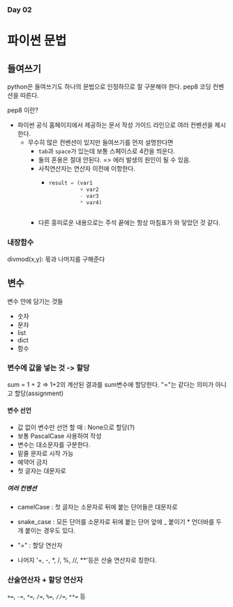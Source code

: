 ### Day 02

# 파이썬 문법

## 들여쓰기 
python은 들여쓰기도 하나의 문법으로 인정하므로 잘 구분해야 한다.
pep8 코딩 컨벤션을 따른다. 

pep8 이란?
 - 파이썬 공식 홈페이지에서 제공하는 문서 작성 가이드 라인으로 여러 컨벤션을 제시한다. 
    - 무수히 많은 컨벤션이 있지만 들여쓰기를 먼저 설명한다면
        - `tab`과 `space`가 있는데 보통 스페이스로 4칸을 띄운다. 
        - 둘의 혼용은 절대 안된다. => 에러 발생의 원인이 될 수 있음.
        - 사칙연산자는 연산자 이전에 이항한다. 
          - ```python
            result = (var1
                      + var2
                      - var3
                      * var4)
          ```
        - 다른 흥미로운 내용으로는 주석 끝에는 항상 마침표가 와 닿았던 것 같다.

### 내장함수 
divmod(x,y): 몫과 나머지를 구해준다

## 변수 
변수 안에 담기는 것들
- 숫자
- 문자 
- list
- dict
- 함수

### 변수에 값을 넣는 것 -> 할당
sum = 1 + 2 => 1+2의 계산된 결과를 sum변수에 할당한다. "="는 같다는 의미가 아니고 할당(assignment)

#### 변수 선언
- 값 없이 변수만 선언 할 때 : None으로 할당(?)
- 보통 PascalCase 사용하여 작성
- 변수는 대소문자를 구분한다.
- 밑줄 문자로 시작 가능 
- 예약어 금지
- 첫 글자는 대문자로
##### 여러 컨벤션
- camelCase : 첫 글자는 소문자로 뒤에 붙는 단어들은 대문자로
- snake_case : 모든 단어를 소문자로 뒤에 붙는 단어 앞에 _ 붙이기 * 언더바를 두개 붙이는 경우도 있다.

- "=" : 할당 연산자
- 나머지 '+, -, *, /, %, //, **'등은 산술 연산자로 칭한다.

### 산술연산자 + 할당 연산자
`+=`, `-=`, `*=`, `/=`, `%=`, `//=`, `**=` 등


